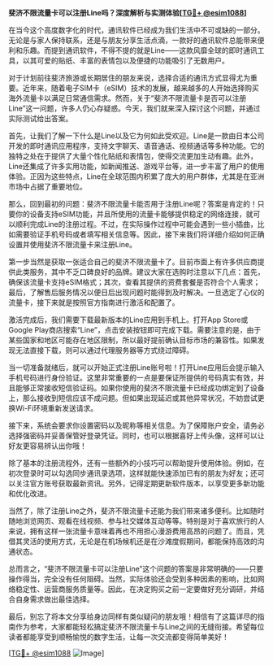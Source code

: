 **斐济不限流量卡可以注册Line吗？深度解析与实测体验[[TG💪+ @esim1088](https://t.me/s/esim1088)]**

在当今这个高度数字化的时代，通讯软件已经成为我们生活中不可或缺的一部分。无论是与家人保持联系，还是与朋友分享生活点滴，一款好的通讯软件总能带来便利和乐趣。而提到通讯软件，不得不提的就是Line——这款风靡全球的即时通讯工具，以其可爱的贴纸、丰富的表情包以及便捷的功能吸引了无数用户。

对于计划前往斐济旅游或长期居住的朋友来说，选择合适的通讯方式显得尤为重要。近年来，随着电子SIM卡（eSIM）技术的发展，越来越多的人开始选择购买海外流量卡以满足日常通信需求。然而，关于“斐济不限流量卡是否可以注册Line”这一问题，许多人仍心存疑惑。今天，我们就来深入探讨这个问题，并通过实际测试给出答案。

首先，让我们了解一下什么是Line以及它为何如此受欢迎。Line是一款由日本公司开发的即时通讯应用程序，支持文字聊天、语音通话、视频通话等多种功能。它的独特之处在于提供了大量个性化贴纸和表情包，使得交流更加生动有趣。此外，Line还集成了许多实用功能，如新闻推送、游戏平台等，进一步丰富了用户的使用体验。正因为这些特点，Line在全球范围内积累了庞大的用户群体，尤其是在亚洲市场中占据了重要地位。

那么，回到最初的问题：斐济不限流量卡能否用于注册Line呢？答案是肯定的！只要你的设备支持eSIM功能，并且所使用的流量卡能够提供稳定的网络连接，就可以顺利完成Line的注册过程。不过，在实际操作过程中可能会遇到一些小插曲，比如需要验证手机号码或者填写相关信息等。因此，接下来我们将详细介绍如何正确设置并使用斐济不限流量卡来注册Line。

第一步当然是获取一张适合自己的斐济不限流量卡了。目前市面上有许多供应商提供此类服务，其中不乏口碑良好的品牌。建议大家在选购时注意以下几点：首先，确保该流量卡支持eSIM格式；其次，查看其提供的资费套餐是否符合个人需求；最后，了解售后服务情况以便日后出现问题时能得到及时解决。一旦选定了心仪的流量卡，接下来就是按照官方指南进行激活和配置了。

激活完成后，我们需要下载最新版本的Line应用到手机上。打开App Store或Google Play商店搜索“Line”，点击安装按钮即可完成下载。需要注意的是，由于某些国家和地区可能存在地区限制，所以最好提前确认目标市场的兼容性。如果发现无法直接下载，则可以通过代理服务器等方式绕过障碍。

当一切准备就绪后，就可以开始正式注册Line账号啦！打开Line应用后会提示输入手机号码进行身份验证。这里非常重要的一点是要保证所提供的号码真实有效，并且能够正常接收短信验证码。如果你使用的斐济不限流量卡已经成功绑定到了设备上，那么接收到短信应该不成问题。但如果出现延迟或其他异常状况，不妨尝试更换Wi-Fi环境重新发送请求。

接下来，系统会要求你设置密码以及昵称等相关信息。为了保障账户安全，请务必选择强密码并妥善保管好登录凭证。同时，也可以根据喜好上传头像，这样可以让好友更容易辨认出你哦！

除了基本的注册流程外，还有一些额外的小技巧可以帮助提升使用体验。例如，在初次登录时可以勾选同步通讯录选项，这样就能快速添加已有的朋友为好友；还可以关注官方账号获取最新资讯。另外，记得定期更新软件版本，以享受更多新功能和优化改进。

当然了，除了注册Line之外，斐济不限流量卡还能为我们带来诸多便利。比如随时随地浏览网页、观看在线视频、参与社交媒体互动等等。特别是对于喜欢旅行的人来说，拥有这样一张流量卡意味着再也不用担心漫游费用高昂的问题了。而且，凭借其灵活的使用方式，无论是在机场候机还是在沙滩度假期间，都能保持高效的沟通状态。

总而言之，“斐济不限流量卡可以注册Line”这个问题的答案是非常明确的——只要操作得当，完全没有任何阻碍。当然，实际体验还会受到多种因素的影响，比如网络稳定性、运营商服务质量等。因此，在决定购买之前一定要做好充分调研，并结合自身需求做出最佳选择。

最后，别忘了将本文分享给身边同样有类似疑问的朋友哦！相信有了这篇详尽的指南作为参考，大家都能轻松搞定斐济不限流量卡与Line之间的无缝衔接。希望每位读者都能享受到顺畅愉悦的数字生活，让每一次交流都变得简单美好！

[[TG💪+ @esim1088](https://t.me/s/esim1088) ![Image](https://i.postimg.cc/4NQfJmqS/Snipaste-2025-05-13-00-14-12.png)]